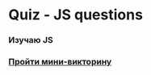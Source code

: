 # Quiz - JS questions

### Изучаю JS

### [Пройти мини-викторину](https://perecmc.github.io/Quiz_JS_questions/)
